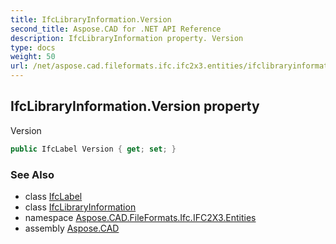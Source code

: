 ```yaml
---
title: IfcLibraryInformation.Version
second_title: Aspose.CAD for .NET API Reference
description: IfcLibraryInformation property. Version
type: docs
weight: 50
url: /net/aspose.cad.fileformats.ifc.ifc2x3.entities/ifclibraryinformation/version/
---
```

## IfcLibraryInformation.Version property

Version

```csharp
public IfcLabel Version { get; set; }
```

### See Also

* class [IfcLabel](../../../aspose.cad.fileformats.ifc.ifc2x3.types/ifclabel/)
* class [IfcLibraryInformation](../)
* namespace [Aspose.CAD.FileFormats.Ifc.IFC2X3.Entities](../../ifclibraryinformation/)
* assembly [Aspose.CAD](../../../)


